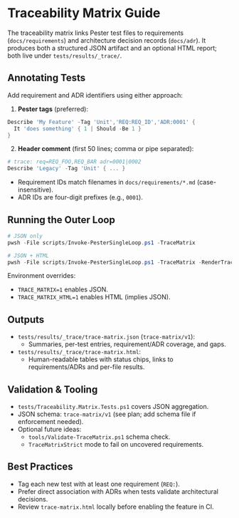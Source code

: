 # Traceability Matrix Guide

The traceability matrix links Pester test files to requirements (`docs/requirements`) and
architecture decision records (`docs/adr`). It produces both a structured JSON artifact and an optional
HTML report; both live under `tests/results/_trace/`.

## Annotating Tests

Add requirement and ADR identifiers using either approach:

1. **Pester tags** (preferred):

```powershell
Describe 'My Feature' -Tag 'Unit','REQ:REQ_ID','ADR:0001' {
  It 'does something' { 1 | Should -Be 1 }
}
```

2. **Header comment** (first 50 lines; comma or pipe separated):

```powershell
# trace: req=REQ_FOO,REQ_BAR adr=0001|0002
Describe 'Legacy' -Tag 'Unit' { ... }
```

- Requirement IDs match filenames in `docs/requirements/*.md` (case-insensitive).
- ADR IDs are four-digit prefixes (e.g., `0001`).

## Running the Outer Loop

```powershell
# JSON only
pwsh -File scripts/Invoke-PesterSingleLoop.ps1 -TraceMatrix

# JSON + HTML
pwsh -File scripts/Invoke-PesterSingleLoop.ps1 -TraceMatrix -RenderTraceMatrixHtml
```

Environment overrides:
- `TRACE_MATRIX=1` enables JSON.
- `TRACE_MATRIX_HTML=1` enables HTML (implies JSON).

## Outputs

- `tests/results/_trace/trace-matrix.json` (`trace-matrix/v1`):
  - Summaries, per-test entries, requirement/ADR coverage, and gaps.
- `tests/results/_trace/trace-matrix.html`:
  - Human-readable tables with status chips, links to requirements/ADRs and per-file results.

## Validation & Tooling

- `tests/Traceability.Matrix.Tests.ps1` covers JSON aggregation.
- JSON schema: `trace-matrix/v1` (see plan; add schema file if enforcement needed).
- Optional future ideas:
  - `tools/Validate-TraceMatrix.ps1` schema check.
  - `TraceMatrixStrict` mode to fail on uncovered requirements.

## Best Practices

- Tag each new test with at least one requirement (`REQ:`).
- Prefer direct association with ADRs when tests validate architectural decisions.
- Review `trace-matrix.html` locally before enabling the feature in CI.

